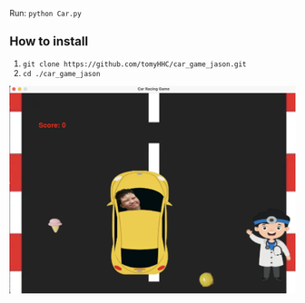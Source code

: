 Run: `python Car.py`

## How to install

1. `git clone https://github.com/tomyHHC/car_game_jason.git`
2. `cd ./car_game_jason`

![screen_shot](screen_shot.png)